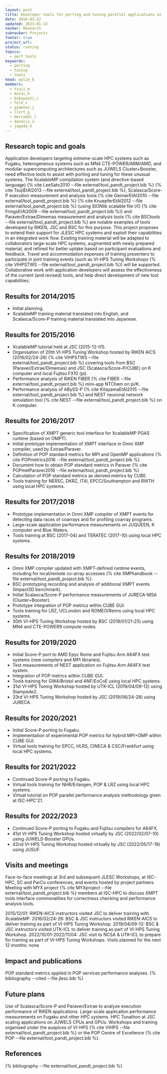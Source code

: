 ```yaml
---
layout: post
title: Developer tools for porting and tuning parallel applications on extreme-scale parallel systems
date: 2016-03-22
updated: 2023-01-13
navbar: Research
subnavbar: Projects
footer: true
project_url:
status: running
topics:
  - perf_tools
keywords:
  - porting
  - tuning
  - tools
head: wylie_b
members:
  - tsuji_m
  - murai_h
  - kobayashi_c
  - feld_c
  - gimenez_j
  - llort_g
  - mercadal_l
  - danalis_a
  - jagode_h
---
```


## Research topic and goals

Application developers targeting extreme-scale HPC systems such as Fugaku, heterogeneous systems such as MN4 CTE-POWER/ARM/AMD,
and modular supercomputing architectures such as JUWELS Cluster+Booster, need effective tools to assist with porting and tuning for these unusual systems.
The XcalableMP compilation system (and directive-based language) {% cite LeeSato2010 --file external/tool_pandt_project.bib %}
{% cite TsujiEtAl2013 --file external/tool_pandt_project.bib  %}, Scalasca/Score-P execution
measurement and analysis tools {% cite GeimerEtAl2010 --file external/tool_pandt_project.bib  %}
{% cite KnuepferEtAl2012 --file external/tool_pandt_project.bib  %} (using SIONlib scalable file I/O
{% cite FringsEtAl2009 --file external/tool_pandt_project.bib  %}) and Paraver/Extrae/Dimemas measurement and analysis tools {% cite BSCtools --file external/tool_pandt_project.bib  %} are notable examples of
tools developed by RIKEN, JSC and BSC for this purpose. This project proposes to extend their support for
JLESC HPC systems and exploit their capabilities in an integrated work flow.
Existing training material will be adapted to collaborators large-scale HPC systems, augmented
with newly prepared material, and refined for better uptake based on participant evaluations
and feedback. Travel and accommodation expenses of training presenters to participate in
joint training events (such as VI-HPS Tuning Workshops {% cite VIHPSTWS --file external/tool_pandt_project.bib %}) will be supported.
Collaborative work with application developers will assess the effectiveness of the current (and revised) tools,
and help direct development of new tool capabilities.

## Results for 2014/2015

* Initial planning.
* XcalableMP training material translated into English, and Scalasca/Score-P training material translated into Japanese.

## Results for 2015/2016

* XcalableMP tutorial held at JSC (2015-12-01).
* Organisation of 20th VI-HPS Tuning Workshop hosted by RIKEN AICS (2016/02/24-26) {% cite VIHPSTWS --file external/tool_pandt_project.bib %} covering tools from BSC (Paraver/Extrae/Dimemas) and JSC (Scalasca/Score-P/CUBE) on K computer and local Fujitsu FX10 (pi).
* Performance analysis of RIKEN FIBER {% cite FIBER --file external/tool_pandt_project.bib %} mini-app NTChem on pi/K.
* Performance analysis of ABySS-P {% cite KitayamaEtAl2015 --file external/tool_pandt_project.bib %} and NEST neuronal network simulation tool {% cite NEST --file external/tool_pandt_project.bib %} on K computer.

## Results for 2016/2017

* Specification of XMPT generic tool interface for XcalableMP PGAS runtime (based on OMPT).
* Initial prototype implementation of XMPT interface in Omni XMP compiler, used by Extrae/Paraver.
* Definition of POP standard metrics for MPI and OpenMP applications {% cite POPmetrics2016 --file external/tool_pandt_project.bib %}.
* Document how to obtain POP standard metrics in Paraver {% cite POPmetParaver2016 --file external/tool_pandt_project.bib %}
* Calculation of POP standard metrics as derived metrics by CUBE.
* Tools training for NERSC, DKRZ, IT4I, EPCC/Southampton and RWTH using local HPC systems.

## Results for 2017/2018

* Prototype implementation in Omni XMP compiler of XMPT events for detecting data races of coarrays and for profiling coarray programs.
* Large-scale application performance measurements on JUQUEEN, K computer and Blue Waters.
* Tools training at BSC (2017-04) and TERATEC (2017-10) using local HPC systems.

## Results for 2018/2019

* Omni XMP compiler updated with XMPT-defined runtime events, including for local/remote co-array accesses
{% cite XMPhandbook --file external/tool_pandt_project.bib %}.
* BSC prototyping recording and analysis of additional XMPT events (Impact3D benchmark).
* Initial Scalasca/Score-P performance measurements of JURECA-MSA (Cluster+Booster).
* Prototype integration of POP metrics within CUBE GUI.
* Tools training for LRZ, UCLondon and ROMEO/Reims using local HPC systems.
* 30th VI-HPS Tuning Workshop hosted by BSC (2019/01/21-25) using MN4 and CTE-POWER9 compute nodes.

## Results for 2019/2020

* Initial Score-P port to AMD Epyc Rome and Fujitsu Arm A64FX test systems (new compilers and MPI libraries).
* Test measurements of NEST application on Fujitsu Arm A64FX test system.
* Integration of POP metrics within CUBE GUI.
* Tools training for GW4/Bristol and ANF/EoCoE using local HPC systems.
* 31st VI-HPS Tuning Workshop hosted by UTK-ICL (2019/04/09-12) using Stampede2.
* 33rd VI-HPS Tuning Workshop hosted by JSC (2019/06/24-28) using JURECA.

## Results for 2020/2021

* Initial Score-P porting to Fugaku.
* Implementation of experimental POP metrics for hybrid MPI+OMP within CUBE GUI.
* Virtual tools training for EPCC, HLRS, CINECA & CSC/Frankfurt using local HPC systems.

## Results for 2021/2022

* Continued Score-P porting to Fugaku.
* Virtual tools training for NHR/Erlangen, POP & LRZ using local HPC systems.
* Virtual tutorial on POP parallel performance analysis methodology given at ISC-HPC'21.

## Results for 2022/2023

* Continued Score-P porting to Fugaku and Fujitsu compilers for A64FX.
* 41st VI-HPS Tuning Workshop hosted virtually by JSC (2022/02/07-10) using JUWELS-Booster GPUs.
* 42nd VI-HPS Tuning Workshop hosted virtually by JSC (2022/05/17-19) using JUSUF.

## Visits and meetings

Face-to-face meetings at 3rd and subsequent JLESC Workshops, at ISC-HPC, SC and ParCo conferences, and events hosted by project partners.  Meeting with MYX project {% cite MYXproject --file external/tool_pandt_project.bib %} members at ISC-HPC to discuss XMPT tools interface commonalities for correctness checking and performance analysis tools.

2015/12/01: RIKEN-AICS instructors visited JSC to deliver training with XcalableMP.
2016/02/24-26: BSC & JSC instructors visited RIKEN-AICS to deliver training as part of VI-HPS Tuning Workshop.
2019/04/09-12: BSC & JSC instructors visited UTK-ICL to deliver training as part of VI-HPS Tuning Workshop.
2022/10/01-2022/11/04: JSC visit to NCSA & UTK-ICL to prepare for training as part of VI-HPS Tuning Workshops.
Visits planned for the next 12 months: none

## Impact and publications

POP standard metrics applied in POP services performance analyses.
{% bibliography --cited --file jlesc.bib %}


## Future plans

Use of Scalasca/Score-P and Paraver/Extrae to analyze execution performance of RIKEN applications.
Large-scale application performance measurements on Fugaku and other HPC systems.
HPC Tunathon at JSC scaling applications on JUWELS CPUs and GPUs.
Workshops and training organised under the auspices of VI-HPS
{% cite VIHPS --file external/tool_pandt_project.bib %}
or the POP Centre of Excellence {% cite POP --file external/tool_pandt_project.bib %}.

## References

{% bibliography --file external/tool_pandt_project.bib %}
